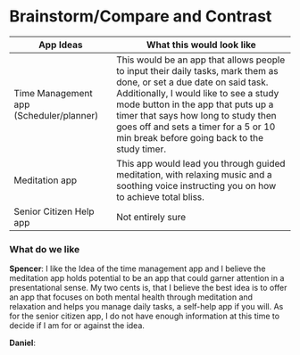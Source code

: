 # Brainstorm/Compare and Contrast
| App Ideas    |  What this would look like |
| -------- | ------- |
| Time Management app (Scheduler/planner)  | This would be an app that allows people to input their daily tasks, mark them as done, or set a due date on said task. Additionally, I would like to see a study mode button in the app that puts up a timer that says how long to study then goes off and sets a timer for a 5 or 10 min break before going back to the study timer.    |
| Meditation app  | This app would lead you through guided meditation, with relaxing music and a soothing voice instructing you on how to achieve total bliss.      |
| Senior Citizen Help app  | Not entirely sure    |

### What do we like
<strong> Spencer</strong>: I like the Idea of the time management app and I believe the meditation app holds potential to be an app that could garner attention in a presentational sense. My two cents is, that I believe the best idea is to offer an app that focuses on both mental health through meditation and relaxation and helps you manage daily tasks, a self-help app if you will. As for the senior citizen app, I do not have enough information at this time to decide if I am for or against the idea.

<strong> Daniel</strong>:



